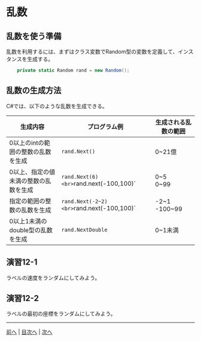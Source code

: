 # 乱数
## 乱数を使う準備
乱数を利用するには、まずはクラス変数でRandom型の変数を定義して、インスタンスを生成する。

```cs
    private static Random rand = new Random();
```

## 乱数の生成方法
C#では、以下のような乱数を生成できる。

|生成内容|プログラム例|生成される乱数の範囲|
|-------|-----------|------------------|
|0以上のintの範囲の整数の乱数を生成|`rand.Next()`|0~21億|
|0以上、指定の値未満の整数の乱数を生成|`rand.Next(6)<br>`rand.next(-100,100)`|0~5<br>0~99|
|指定の範囲の整数の乱数を生成|`rand.Next(-2~2)<br>`rand.next(-100,100)`|-2~1<br>-100~99|
|0以上1未満のdouble型の乱数を生成|`rand.NextDouble`|0~1未満|

## 演習12-1
ラベルの速度をランダムにしてみよう。

## 演習12-2
ラベルの最初の座標をランダムにしてみよう。

---

[前へ](11.md) | [目次へ](README.md#%E7%9B%AE%E6%AC%A1) | [次へ](13.md)
